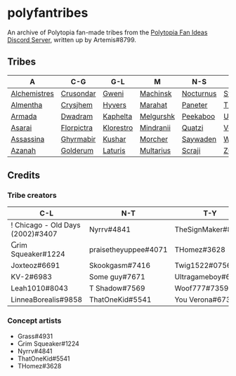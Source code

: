 # polyfantribes

An archive of Polytopia fan-made tribes from the [Polytopia Fan Ideas Discord Server](https://discord.gg/e7ruK9d), written up by Artemis#8799.

## Tribes

| A | C-G | G-L | M | N-S | S-Z |
| --- | --- | --- | --- | --- | --- |
| [Alchemistres](tribes/alchemistres) | [Crusondar](tribes/crusondar) | [Gweni](tribes/gweni) | [Machinsk](tribes/machinsk) | [Nocturnus](tribes/nocturnus) | [Symokna](tribes/symokna) |
| [Almentha](tribes/almentha) | [Crysjhem](tribes/crysjhem) | [Hyvers](tribes/hyvers) | [Marahat](tribes/marahat) | [Paneter](tribes/paneter) | [Thundina](tribes/thundina) |
| [Armada](tribes/armada) | [Dwadram](tribes/dwadram) | [Kaphelta](tribes/kaphelta) | [Melgurshk](tribes/melgurshk) | [Peekaboo](tribes/peekaboo) | [Urghurgh](tribes/urghurgh) |
| [Asarai](tribes/asarai) | [Florpictra](tribes/florpictra) | [Klorestro](tribes/klorestro) | [Mindranii](tribes/mindranii) | [Quatzi](tribes/quatzi) | [Volarskha](tribes/volarskha) |
| [Assassina](tribes/assassina) | [Ghyrmabir](tribes/ghyrmabir) | [Kushar](tribes/kushar) | [Morcher](tribes/morcher) | [Saywaden](tribes/saywaden) | [Woospent](tribes/woospent) |
| [Azanah](tribes/azanah) | [Golderum](tribes/golderum) | [Laturis](tribes/laturis) | [Multarius](tribes/multarius) | [Scraji](tribes/scraji) | [Zufallilt](tribes/zufallilt) |

## Credits

### Tribe creators

| C-L | N-T | T-Y |
| --- | --- | --- |
| ! Chicago - Old Days (2002)#3407 | Nyrrv#4841 | TheSignMaker#8324 |
| Ⴚrim Squeaker#1224 | praisetheyuppee#4071 | THomez#3628 |
| Joxteoz#6691 | Skookgasm#7416 | Twig1522#0756 |
| KV-2#6983 | Some guy#7671 | Ultragameboy#6443 |
| Leah1010#8043 | T Shadow#7569 | Woof777#7359 |
| LinneaBorealis#9858 | ThatOneKid#5541 | You Verona#6735 |

### Concept artists

- Grass#4931
- Ⴚrim Squeaker#1224
- Nyrrv#4841
- ThatOneKid#5541
- THomez#3628
